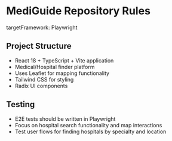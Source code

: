 # MediGuide Repository Rules

targetFramework: Playwright

## Project Structure
- React 18 + TypeScript + Vite application
- Medical/Hospital finder platform
- Uses Leaflet for mapping functionality  
- Tailwind CSS for styling
- Radix UI components

## Testing
- E2E tests should be written in Playwright
- Focus on hospital search functionality and map interactions
- Test user flows for finding hospitals by specialty and location